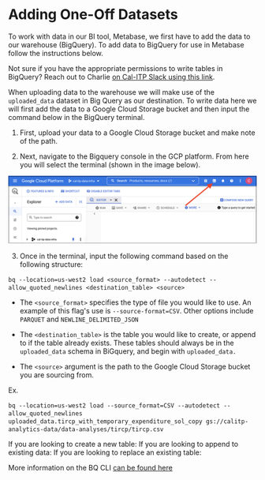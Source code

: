 # Adding One-Off Datasets
To work with data in our BI tool, Metabase, we first have to add the data to our warehouse (BigQuery). To add data to BigQuery for use in Metabase follow the instructions below.

Not sure if you have the appropriate permissions to write tables in BigQuery? Reach out to Charlie <a href="https://cal-itp.slack.com/team/U027GAVHFST" target="_blank">on Cal-ITP Slack using this link</a>.

When uploading data to the warehouse we will make use of the `uploaded_data` dataset in Big Query as our destination. To write data here we will first add the data to a Google Cloud Storage bucket and then input the command below in the BigQuery terminal.

1. First, upload your data to a Google Cloud Storage bucket and make note of the path.

2. Next, navigate to the Bigquery console in the GCP platform. From here you will select the terminal (shown in the image below).

![Collection Matrix](assets/open_bq_terminal_border.png)

3. Once in the terminal, input the following command based on the following structure:
```
bq --location=us-west2 load <source_format> --autodetect --allow_quoted_newlines <destination_table> <source>
```

* The `<source_format>` specifies the type of file you would like to use. An example of this flag's use is `--source-format=CSV`. Other options include `PARQUET` and `NEWLINE_DELIMITED_JSON`

* The `<destination_table>` is the table you would like to create, or append to if the table already exists. These tables should always be in the `uploaded_data` schema in BiGquery, and begin with `uploaded_data.`

* The `<source>` argument is the path to the Google Cloud Storage bucket you are sourcing from.

Ex.
```
bq --location=us-west2 load --source_format=CSV --autodetect --allow_quoted_newlines uploaded_data.tircp_with_temporary_expenditure_sol_copy gs://calitp-analytics-data/data-analyses/tircp/tircp.csv
```

If you are looking to create a new table:
If you are looking to append to existing data:
If you are looking to replace an existing table:

More information on the BQ CLI [can be found here](https://cloud.google.com/bigquery/docs/reference/bq-cli-reference)
